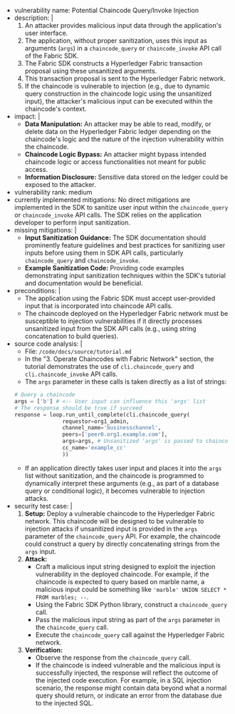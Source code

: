 - vulnerability name: Potential Chaincode Query/Invoke Injection
- description: |
    1. An attacker provides malicious input data through the application's user interface.
    2. The application, without proper sanitization, uses this input as arguments (`args`) in a `chaincode_query` or `chaincode_invoke` API call of the Fabric SDK.
    3. The Fabric SDK constructs a Hyperledger Fabric transaction proposal using these unsanitized arguments.
    4. This transaction proposal is sent to the Hyperledger Fabric network.
    5. If the chaincode is vulnerable to injection (e.g., due to dynamic query construction in the chaincode logic using the unsanitized input), the attacker's malicious input can be executed within the chaincode's context.
- impact: |
    - **Data Manipulation:** An attacker may be able to read, modify, or delete data on the Hyperledger Fabric ledger depending on the chaincode's logic and the nature of the injection vulnerability within the chaincode.
    - **Chaincode Logic Bypass:** An attacker might bypass intended chaincode logic or access functionalities not meant for public access.
    - **Information Disclosure:** Sensitive data stored on the ledger could be exposed to the attacker.
- vulnerability rank: medium
- currently implemented mitigations: No direct mitigations are implemented in the SDK to sanitize user input within the `chaincode_query` or `chaincode_invoke` API calls. The SDK relies on the application developer to perform input sanitization.
- missing mitigations: |
    - **Input Sanitization Guidance:** The SDK documentation should prominently feature guidelines and best practices for sanitizing user inputs before using them in SDK API calls, particularly `chaincode_query` and `chaincode_invoke`.
    - **Example Sanitization Code:**  Providing code examples demonstrating input sanitization techniques within the SDK's tutorial and documentation would be beneficial.
- preconditions: |
    - The application using the Fabric SDK must accept user-provided input that is incorporated into chaincode API calls.
    - The chaincode deployed on the Hyperledger Fabric network must be susceptible to injection vulnerabilities if it directly processes unsanitized input from the SDK API calls (e.g., using string concatenation to build queries).
- source code analysis: |
    - File: `/code/docs/source/tutorial.md`
    - In the "3. Operate Chaincodes with Fabric Network" section, the tutorial demonstrates the use of `cli.chaincode_query` and `cli.chaincode_invoke` API calls.
    - The `args` parameter in these calls is taken directly as a list of strings:
    ```python
    # Query a chaincode
    args = ['b'] # <-- User input can influence this 'args' list
    # The response should be true if succeed
    response = loop.run_until_complete(cli.chaincode_query(
                   requestor=org1_admin,
                   channel_name='businesschannel',
                   peers=['peer0.org1.example.com'],
                   args=args, # Unsanitized 'args' is passed to chaincode_query
                   cc_name='example_cc'
                   ))
    ```
    - If an application directly takes user input and places it into the `args` list without sanitization, and the chaincode is programmed to dynamically interpret these arguments (e.g., as part of a database query or conditional logic), it becomes vulnerable to injection attacks.
- security test case: |
    1. **Setup:** Deploy a vulnerable chaincode to the Hyperledger Fabric network. This chaincode will be designed to be vulnerable to injection attacks if unsanitized input is provided in the `args` parameter of the `chaincode_query` API. For example, the chaincode could construct a query by directly concatenating strings from the `args` input.
    2. **Attack:**
        - Craft a malicious input string designed to exploit the injection vulnerability in the deployed chaincode. For example, if the chaincode is expected to query based on marble name, a malicious input could be something like `'marble' UNION SELECT * FROM marbles; --`.
        - Using the Fabric SDK Python library, construct a `chaincode_query` call.
        - Pass the malicious input string as part of the `args` parameter in the `chaincode_query` call.
        - Execute the `chaincode_query` call against the Hyperledger Fabric network.
    3. **Verification:**
        - Observe the response from the `chaincode_query` call.
        - If the chaincode is indeed vulnerable and the malicious input is successfully injected, the response will reflect the outcome of the injected code execution. For example, in a SQL injection scenario, the response might contain data beyond what a normal query should return, or indicate an error from the database due to the injected SQL.